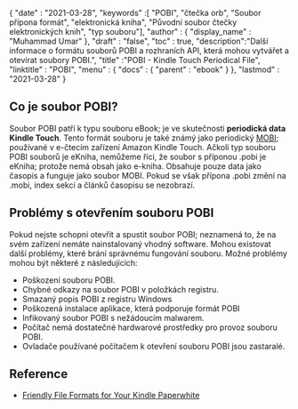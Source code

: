 {
  "date" : "2021-03-28",
  "keywords" :[ "POBI", "čtečka orb", "Soubor přípona formát", "elektronická kniha", "Původní soubor čtečky elektronických knih", "typ souboru"],
  "author" : {
    "display_name" : "Muhammad Umar"
},
  "draft" : "false",
  "toc" : true,
  "description":"Další informace o formátu souborů POBI a rozhraních API, která mohou vytvářet a otevírat soubory POBI.",
  "title" :"POBI - Kindle Touch Periodical File",
  "linktitle" : "POBI",
  "menu" : {
    "docs" : {
      "parent" : "ebook"
}
},
  "lastmod" : "2021-03-28"
}

## Co je soubor POBI?

Soubor POBI patří k typu souboru eBook; je ve skutečnosti **periodická data Kindle Touch**. Tento formát souboru je také známý jako periodický [MOBI](/cs/ebook/mobi/); používané v e-čtecím zařízení Amazon Kindle Touch. Ačkoli typ souboru POBI souborů je eKniha, nemůžeme říci, že soubor s příponou .pobi je eKniha; protože nemá obsah jako e-kniha. Obsahuje pouze data jako časopis a funguje jako soubor MOBI. Pokud se však přípona .pobi změní na .mobi, index sekcí a článků časopisu se nezobrazí.

## Problémy s otevřením souboru POBI ##

Pokud nejste schopni otevřít a spustit soubor POBI; neznamená to, že na svém zařízení nemáte nainstalovaný vhodný software. Mohou existovat další problémy, které brání správnému fungování souboru. Možné problémy mohou být některé z následujících:

- Poškození souboru POBI.
- Chybné odkazy na soubor POBI v položkách registru.
- Smazaný popis POBI z registru Windows
- Poškozená instalace aplikace, která podporuje formát POBI
- Infikovaný soubor POBI s nežádoucím malwarem.
- Počítač nemá dostatečné hardwarové prostředky pro provoz souboru POBI.
- Ovladače používané počítačem k otevření souboru POBI jsou zastaralé.


## Reference

* [Friendly File Formats for Your Kindle Paperwhite](https://www.dummies.com/consumer-electronics/tablets/kindle/friendly-file-formats-for-your-kindle-paperwhite/)



